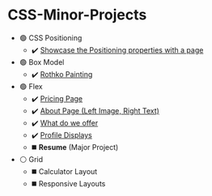 # CSS-Minor-Projects

- 🟢 CSS Positioning
    - ✔️ <a href="https://github.com/Sriramprasath04/CSS-Minor-Projects/tree/main/Positioning%20Properties">Showcase the Positioning properties with a page</a>
- 🟢 Box Model
    - ✔️ <a href="https://github.com/Sriramprasath04/CSS-Minor-Projects/tree/main/Rothko%20Painting">Rothko Painting</a> 
- 🟢 Flex
    - ✔️ <a href="https://github.com/Sriramprasath04/CSS-Minor-Projects/tree/main/Pricing%20Page">Pricing Page</a> 
    - ✔️ <a href="https://github.com/Sriramprasath04/CSS-Minor-Projects/tree/main/About%20Page">About Page (Left Image, Right Text)</a>
    - ✔️ <a href="https://github.com/Sriramprasath04/CSS-Minor-Projects/tree/main/What%20We%20Offer">What do we offer</a>
    - ✔️ <a href="https://github.com/Sriramprasath04/CSS-Minor-Projects/tree/main/Profile%20Cards">Profile Displays</a>
    - ◼️ **Resume** (Major Project)</a>
- ⚪ Grid
    - ◼️ Calculator Layout
    - ◼️ Responsive Layouts 
